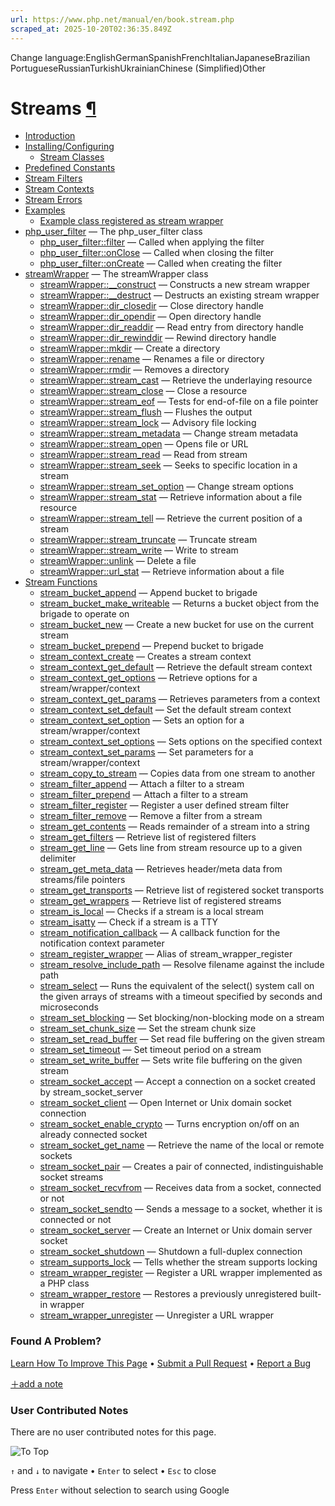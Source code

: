 ```yaml
---
url: https://www.php.net/manual/en/book.stream.php
scraped_at: 2025-10-20T02:36:35.849Z
---
```


Change language:EnglishGermanSpanishFrenchItalianJapaneseBrazilian PortugueseRussianTurkishUkrainianChinese (Simplified)Other

# Streams [¶](https://www.php.net/manual/en/book.stream.php\#book.stream)

- [Introduction](https://www.php.net/manual/en/intro.stream.php)
- [Installing/Configuring](https://www.php.net/manual/en/stream.setup.php)
  - [Stream Classes](https://www.php.net/manual/en/stream.resources.php)
- [Predefined Constants](https://www.php.net/manual/en/stream.constants.php)
- [Stream Filters](https://www.php.net/manual/en/stream.filters.php)
- [Stream Contexts](https://www.php.net/manual/en/stream.contexts.php)
- [Stream Errors](https://www.php.net/manual/en/stream.errors.php)
- [Examples](https://www.php.net/manual/en/stream.examples.php)
  - [Example class registered as stream wrapper](https://www.php.net/manual/en/stream.streamwrapper.example-1.php)
- [php\_user\_filter](https://www.php.net/manual/en/class.php-user-filter.php) — The php\_user\_filter class
  - [php\_user\_filter::filter](https://www.php.net/manual/en/php-user-filter.filter.php) — Called when applying the filter
  - [php\_user\_filter::onClose](https://www.php.net/manual/en/php-user-filter.onclose.php) — Called when closing the filter
  - [php\_user\_filter::onCreate](https://www.php.net/manual/en/php-user-filter.oncreate.php) — Called when creating the filter
- [streamWrapper](https://www.php.net/manual/en/class.streamwrapper.php) — The streamWrapper class
  - [streamWrapper::\_\_construct](https://www.php.net/manual/en/streamwrapper.construct.php) — Constructs a new stream wrapper
  - [streamWrapper::\_\_destruct](https://www.php.net/manual/en/streamwrapper.destruct.php) — Destructs an existing stream wrapper
  - [streamWrapper::dir\_closedir](https://www.php.net/manual/en/streamwrapper.dir-closedir.php) — Close directory handle
  - [streamWrapper::dir\_opendir](https://www.php.net/manual/en/streamwrapper.dir-opendir.php) — Open directory handle
  - [streamWrapper::dir\_readdir](https://www.php.net/manual/en/streamwrapper.dir-readdir.php) — Read entry from directory handle
  - [streamWrapper::dir\_rewinddir](https://www.php.net/manual/en/streamwrapper.dir-rewinddir.php) — Rewind directory handle
  - [streamWrapper::mkdir](https://www.php.net/manual/en/streamwrapper.mkdir.php) — Create a directory
  - [streamWrapper::rename](https://www.php.net/manual/en/streamwrapper.rename.php) — Renames a file or directory
  - [streamWrapper::rmdir](https://www.php.net/manual/en/streamwrapper.rmdir.php) — Removes a directory
  - [streamWrapper::stream\_cast](https://www.php.net/manual/en/streamwrapper.stream-cast.php) — Retrieve the underlaying resource
  - [streamWrapper::stream\_close](https://www.php.net/manual/en/streamwrapper.stream-close.php) — Close a resource
  - [streamWrapper::stream\_eof](https://www.php.net/manual/en/streamwrapper.stream-eof.php) — Tests for end-of-file on a file pointer
  - [streamWrapper::stream\_flush](https://www.php.net/manual/en/streamwrapper.stream-flush.php) — Flushes the output
  - [streamWrapper::stream\_lock](https://www.php.net/manual/en/streamwrapper.stream-lock.php) — Advisory file locking
  - [streamWrapper::stream\_metadata](https://www.php.net/manual/en/streamwrapper.stream-metadata.php) — Change stream metadata
  - [streamWrapper::stream\_open](https://www.php.net/manual/en/streamwrapper.stream-open.php) — Opens file or URL
  - [streamWrapper::stream\_read](https://www.php.net/manual/en/streamwrapper.stream-read.php) — Read from stream
  - [streamWrapper::stream\_seek](https://www.php.net/manual/en/streamwrapper.stream-seek.php) — Seeks to specific location in a stream
  - [streamWrapper::stream\_set\_option](https://www.php.net/manual/en/streamwrapper.stream-set-option.php) — Change stream options
  - [streamWrapper::stream\_stat](https://www.php.net/manual/en/streamwrapper.stream-stat.php) — Retrieve information about a file resource
  - [streamWrapper::stream\_tell](https://www.php.net/manual/en/streamwrapper.stream-tell.php) — Retrieve the current position of a stream
  - [streamWrapper::stream\_truncate](https://www.php.net/manual/en/streamwrapper.stream-truncate.php) — Truncate stream
  - [streamWrapper::stream\_write](https://www.php.net/manual/en/streamwrapper.stream-write.php) — Write to stream
  - [streamWrapper::unlink](https://www.php.net/manual/en/streamwrapper.unlink.php) — Delete a file
  - [streamWrapper::url\_stat](https://www.php.net/manual/en/streamwrapper.url-stat.php) — Retrieve information about a file
- [Stream Functions](https://www.php.net/manual/en/ref.stream.php)
  - [stream\_bucket\_append](https://www.php.net/manual/en/function.stream-bucket-append.php) — Append bucket to brigade
  - [stream\_bucket\_make\_writeable](https://www.php.net/manual/en/function.stream-bucket-make-writeable.php) — Returns a bucket object from the brigade to operate on
  - [stream\_bucket\_new](https://www.php.net/manual/en/function.stream-bucket-new.php) — Create a new bucket for use on the current stream
  - [stream\_bucket\_prepend](https://www.php.net/manual/en/function.stream-bucket-prepend.php) — Prepend bucket to brigade
  - [stream\_context\_create](https://www.php.net/manual/en/function.stream-context-create.php) — Creates a stream context
  - [stream\_context\_get\_default](https://www.php.net/manual/en/function.stream-context-get-default.php) — Retrieve the default stream context
  - [stream\_context\_get\_options](https://www.php.net/manual/en/function.stream-context-get-options.php) — Retrieve options for a stream/wrapper/context
  - [stream\_context\_get\_params](https://www.php.net/manual/en/function.stream-context-get-params.php) — Retrieves parameters from a context
  - [stream\_context\_set\_default](https://www.php.net/manual/en/function.stream-context-set-default.php) — Set the default stream context
  - [stream\_context\_set\_option](https://www.php.net/manual/en/function.stream-context-set-option.php) — Sets an option for a stream/wrapper/context
  - [stream\_context\_set\_options](https://www.php.net/manual/en/function.stream-context-set-options.php) — Sets options on the specified context
  - [stream\_context\_set\_params](https://www.php.net/manual/en/function.stream-context-set-params.php) — Set parameters for a stream/wrapper/context
  - [stream\_copy\_to\_stream](https://www.php.net/manual/en/function.stream-copy-to-stream.php) — Copies data from one stream to another
  - [stream\_filter\_append](https://www.php.net/manual/en/function.stream-filter-append.php) — Attach a filter to a stream
  - [stream\_filter\_prepend](https://www.php.net/manual/en/function.stream-filter-prepend.php) — Attach a filter to a stream
  - [stream\_filter\_register](https://www.php.net/manual/en/function.stream-filter-register.php) — Register a user defined stream filter
  - [stream\_filter\_remove](https://www.php.net/manual/en/function.stream-filter-remove.php) — Remove a filter from a stream
  - [stream\_get\_contents](https://www.php.net/manual/en/function.stream-get-contents.php) — Reads remainder of a stream into a string
  - [stream\_get\_filters](https://www.php.net/manual/en/function.stream-get-filters.php) — Retrieve list of registered filters
  - [stream\_get\_line](https://www.php.net/manual/en/function.stream-get-line.php) — Gets line from stream resource up to a given delimiter
  - [stream\_get\_meta\_data](https://www.php.net/manual/en/function.stream-get-meta-data.php) — Retrieves header/meta data from streams/file pointers
  - [stream\_get\_transports](https://www.php.net/manual/en/function.stream-get-transports.php) — Retrieve list of registered socket transports
  - [stream\_get\_wrappers](https://www.php.net/manual/en/function.stream-get-wrappers.php) — Retrieve list of registered streams
  - [stream\_is\_local](https://www.php.net/manual/en/function.stream-is-local.php) — Checks if a stream is a local stream
  - [stream\_isatty](https://www.php.net/manual/en/function.stream-isatty.php) — Check if a stream is a TTY
  - [stream\_notification\_callback](https://www.php.net/manual/en/function.stream-notification-callback.php) — A callback function for the notification context parameter
  - [stream\_register\_wrapper](https://www.php.net/manual/en/function.stream-register-wrapper.php) — Alias of stream\_wrapper\_register
  - [stream\_resolve\_include\_path](https://www.php.net/manual/en/function.stream-resolve-include-path.php) — Resolve filename against the include path
  - [stream\_select](https://www.php.net/manual/en/function.stream-select.php) — Runs the equivalent of the select() system call on the given
     arrays of streams with a timeout specified by seconds and microseconds
  - [stream\_set\_blocking](https://www.php.net/manual/en/function.stream-set-blocking.php) — Set blocking/non-blocking mode on a stream
  - [stream\_set\_chunk\_size](https://www.php.net/manual/en/function.stream-set-chunk-size.php) — Set the stream chunk size
  - [stream\_set\_read\_buffer](https://www.php.net/manual/en/function.stream-set-read-buffer.php) — Set read file buffering on the given stream
  - [stream\_set\_timeout](https://www.php.net/manual/en/function.stream-set-timeout.php) — Set timeout period on a stream
  - [stream\_set\_write\_buffer](https://www.php.net/manual/en/function.stream-set-write-buffer.php) — Sets write file buffering on the given stream
  - [stream\_socket\_accept](https://www.php.net/manual/en/function.stream-socket-accept.php) — Accept a connection on a socket created by stream\_socket\_server
  - [stream\_socket\_client](https://www.php.net/manual/en/function.stream-socket-client.php) — Open Internet or Unix domain socket connection
  - [stream\_socket\_enable\_crypto](https://www.php.net/manual/en/function.stream-socket-enable-crypto.php) — Turns encryption on/off on an already connected socket
  - [stream\_socket\_get\_name](https://www.php.net/manual/en/function.stream-socket-get-name.php) — Retrieve the name of the local or remote sockets
  - [stream\_socket\_pair](https://www.php.net/manual/en/function.stream-socket-pair.php) — Creates a pair of connected, indistinguishable socket streams
  - [stream\_socket\_recvfrom](https://www.php.net/manual/en/function.stream-socket-recvfrom.php) — Receives data from a socket, connected or not
  - [stream\_socket\_sendto](https://www.php.net/manual/en/function.stream-socket-sendto.php) — Sends a message to a socket, whether it is connected or not
  - [stream\_socket\_server](https://www.php.net/manual/en/function.stream-socket-server.php) — Create an Internet or Unix domain server socket
  - [stream\_socket\_shutdown](https://www.php.net/manual/en/function.stream-socket-shutdown.php) — Shutdown a full-duplex connection
  - [stream\_supports\_lock](https://www.php.net/manual/en/function.stream-supports-lock.php) — Tells whether the stream supports locking
  - [stream\_wrapper\_register](https://www.php.net/manual/en/function.stream-wrapper-register.php) — Register a URL wrapper implemented as a PHP class
  - [stream\_wrapper\_restore](https://www.php.net/manual/en/function.stream-wrapper-restore.php) — Restores a previously unregistered built-in wrapper
  - [stream\_wrapper\_unregister](https://www.php.net/manual/en/function.stream-wrapper-unregister.php) — Unregister a URL wrapper

### Found A Problem?

[Learn How To Improve This Page](https://github.com/php/doc-base/blob/master/README.md "This will take you to our contribution guidelines on GitHub")
•
[Submit a Pull Request](https://github.com/php/doc-en/blob/master/reference/stream/book.xml)
•
[Report a Bug](https://github.com/php/doc-en/issues/new?body=From%20manual%20page:%20https:%2F%2Fphp.net%2Fbook.stream%0A%0A---)

[＋add a note](https://www.php.net/manual/add-note.php?sect=book.stream&repo=en&redirect=https://www.php.net/manual/en/book.stream.php)

### User Contributed Notes

There are no user contributed notes for this page.

![To Top](https://www.php.net/images/to-top@2x.png)

`↑` and `↓` to navigate •
`Enter` to select •
`Esc` to close


Press `Enter` without
selection to search using Google